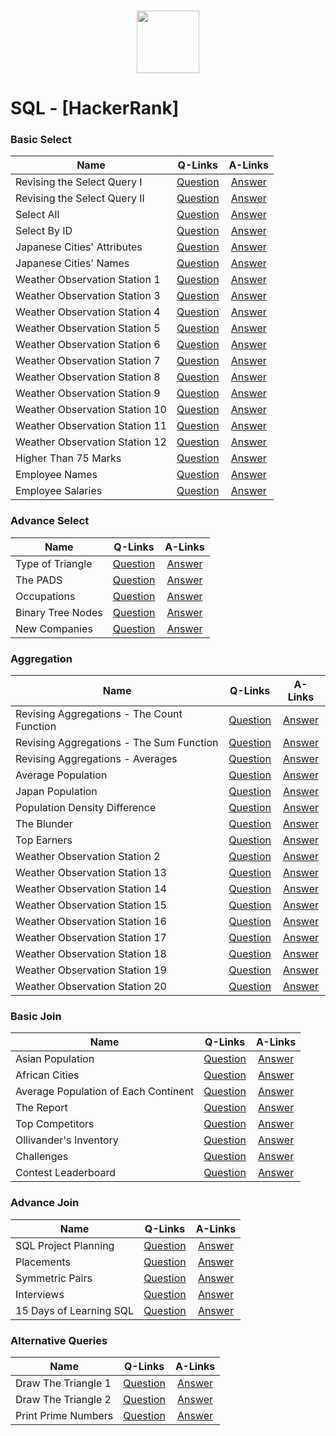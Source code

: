 
<p align="center">  
	<br>
	<a href="https://www.hackerrank.com/Thomas_George_T">
        <img height=100 src="https://d3keuzeb2crhkn.cloudfront.net/hackerrank/assets/styleguide/logo_wordmark-f5c5eb61ab0a154c3ed9eda24d0b9e31.svg"> 
    </a>
    <br>
</p>

# SQL - [HackerRank]

### Basic Select

| Name                         	|    Q-Links   	|   A-Links   	|
|--------------------------------------	|:--------:	    |:-------:	    |
| Revising the Select Query I          	| [Question](https://www.hackerrank.com/challenges/revising-the-select-query) 	|  [Answer](https://github.com/j471n/Hacker-Rank/blob/master/SQL/1-Basic%20Select/00_Revising%20the%20Select%20Query%20I.sql) 	|
| Revising the Select Query II       	| [Question](https://www.hackerrank.com/challenges/revising-the-select-query-2) 	|  [Answer](https://github.com/j471n/Hacker-Rank/blob/master/SQL/1-Basic%20Select/01_Revising%20the%20Select%20Query%20II.sql) 	|
| Select All                         	| [Question](https://www.hackerrank.com/challenges/select-all-sql) 	|  [Answer](https://github.com/j471n/Hacker-Rank/blob/master/SQL/1-Basic%20Select/02_Select%20All.sql) 	|
| Select By ID                      	| [Question](https://www.hackerrank.com/challenges/select-by-id) 	|  [Answer](https://github.com/j471n/Hacker-Rank/blob/master/SQL/1-Basic%20Select/03_Select%20By%20ID.sql) 	|
| Japanese Cities' Attributes         	| [Question](https://www.hackerrank.com/challenges/japanese-cities-attributes) 	|  [Answer](https://github.com/j471n/Hacker-Rank/blob/master/SQL/1-Basic%20Select/04_Japanese%20Cities'%20Attributes.sql) 	|
| Japanese Cities' Names              	| [Question](https://www.hackerrank.com/challenges/japanese-cities-name) 	|  [Answer](https://github.com/j471n/Hacker-Rank/blob/master/SQL/1-Basic%20Select/05_Japanese%20Cities'%20Names.sql) 	|
| Weather Observation Station 1         | [Question](https://www.hackerrank.com/challenges/weather-observation-station-1) 	|  [Answer](https://github.com/j471n/Hacker-Rank/blob/master/SQL/1-Basic%20Select/06_Weather%20Observation%20Station%201.sql) 	|
| Weather Observation Station 3         | [Question](https://www.hackerrank.com/challenges/weather-observation-station-3) 	|  [Answer](https://github.com/j471n/Hacker-Rank/blob/master/SQL/1-Basic%20Select/07_Weather%20Observation%20Station%203.sql) 	|
| Weather Observation Station 4         | [Question](https://www.hackerrank.com/challenges/weather-observation-station-4) 	|  [Answer](https://github.com/j471n/Hacker-Rank/blob/master/SQL/1-Basic%20Select/08_Weather%20Observation%20Station%204.sql) 	|
| Weather Observation Station 5         | [Question](https://www.hackerrank.com/challenges/weather-observation-station-5) 	|  [Answer](https://github.com/j471n/Hacker-Rank/blob/master/SQL/1-Basic%20Select/09_Weather%20Observation%20Station%205.sql) 	|
| Weather Observation Station 6         | [Question](https://www.hackerrank.com/challenges/weather-observation-station-6) 	|  [Answer](https://github.com/j471n/Hacker-Rank/blob/master/SQL/1-Basic%20Select/10_Weather%20Observation%20Station%206.sql) 	|
| Weather Observation Station 7         | [Question](https://www.hackerrank.com/challenges/weather-observation-station-7) 	|  [Answer](https://github.com/j471n/Hacker-Rank/blob/master/SQL/1-Basic%20Select/11_Weather%20Observation%20Station%207.sql) 	|
| Weather Observation Station 8         | [Question](https://www.hackerrank.com/challenges/weather-observation-station-8) 	|  [Answer](https://github.com/j471n/Hacker-Rank/blob/master/SQL/1-Basic%20Select/12_Weather%20Observation%20Station%208.sql) 	|
| Weather Observation Station 9         | [Question](https://www.hackerrank.com/challenges/weather-observation-station-9) 	|  [Answer](https://github.com/j471n/Hacker-Rank/blob/master/SQL/1-Basic%20Select/13_Weather%20Observation%20Station%209.sql) 	|
| Weather Observation Station 10        | [Question](https://www.hackerrank.com/challenges/weather-observation-station-10) 	|  [Answer](https://github.com/j471n/Hacker-Rank/blob/master/SQL/1-Basic%20Select/14_Weather%20Observation%20Station%2010.sql) 	|
| Weather Observation Station 11        | [Question](https://www.hackerrank.com/challenges/weather-observation-station-11) 	|  [Answer](https://github.com/j471n/Hacker-Rank/blob/master/SQL/1-Basic%20Select/15_Weather%20Observation%20Station%2011.sql) 	|
| Weather Observation Station 12        | [Question](https://www.hackerrank.com/challenges/weather-observation-station-12) 	|  [Answer](https://github.com/j471n/Hacker-Rank/blob/master/SQL/1-Basic%20Select/16_Weather%20Observation%20Station%2012.sql) 	|
| Higher Than 75 Marks               	| [Question](https://www.hackerrank.com/challenges/more-than-75-marks) 	|  [Answer](https://github.com/j471n/Hacker-Rank/blob/master/SQL/1-Basic%20Select/17_Higher%20Than%2075%20Marks.sql) 	|
| Employee Names                    	| [Question](https://www.hackerrank.com/challenges/name-of-employees) 	|  [Answer](https://github.com/j471n/Hacker-Rank/blob/master/SQL/1-Basic%20Select/18_Emoloyee%20Names.sql) 	|
| Employee Salaries                  	| [Question](https://www.hackerrank.com/challenges/salary-of-employees) 	|  [Answer](https://github.com/j471n/Hacker-Rank/blob/master/SQL/1-Basic%20Select/19_Employee%20Salaries.sql) 	|


### Advance Select

| Name                                	|    Q-Links   	|   A-Links   	|
|--------------------------------------	|:--------:	    |:-------:	    |
| Type of Triangle                    	| [Question](https://www.hackerrank.com/challenges/what-type-of-triangle) 	|  [Answer](https://github.com/j471n/Hacker-Rank/blob/master/SQL/2-Advance%20Select/00_Type%20of%20Triangle.sql) 	|
| The PADS                          	| [Question](https://www.hackerrank.com/challenges/the-pads) 	|  [Answer](https://github.com/j471n/Hacker-Rank/blob/master/SQL/2-Advance%20Select/01_The%20PADS.sql) 	|
| Occupations                        	| [Question](https://www.hackerrank.com/challenges/occupations) 	|  [Answer](https://github.com/j471n/Hacker-Rank/blob/master/SQL/2-Advance%20Select/02_Occupations.sql) 	|
| Binary Tree Nodes                    	| [Question](https://www.hackerrank.com/challenges/binary-search-tree-1) 	|  [Answer](https://github.com/j471n/Hacker-Rank/blob/master/SQL/2-Advance%20Select/03_Binary%20Tree%20Nodes.sql) 	|
| New Companies                      	| [Question](https://www.hackerrank.com/challenges/the-company) 	|  [Answer](https://github.com/j471n/Hacker-Rank/blob/master/SQL/2-Advance%20Select/04_New%20Companies.sql) 	|


### Aggregation

| Name                  	                              |    Q-Links   	|   A-Links   	|
|-----------------------------------------------------  |:--------:	    |:-------:	    |
| Revising Aggregations - The Count Function          	| [Question](https://www.hackerrank.com/challenges/revising-aggregations-the-count-function) 	|  [Answer](https://github.com/j471n/Hacker-Rank/blob/master/SQL/3-Aggregation/00_Revising%20Aggregations%20-%20The%20Count%20Function.sql) 	|
| Revising Aggregations - The Sum Function              | [Question](https://www.hackerrank.com/challenges/revising-aggregations-sum) 	|  [Answer](https://github.com/j471n/Hacker-Rank/blob/master/SQL/3-Aggregation/01_Revising%20Aggregations%20-%20The%20Sum%20Function.sql) 	|
| Revising Aggregations - Averages 	                    | [Question](https://www.hackerrank.com/challenges/revising-aggregations-the-average-function) 	|  [Answer](https://github.com/j471n/Hacker-Rank/blob/master/SQL/3-Aggregation/02_Revising%20Aggregations%20-%20Averages.sql) 	|
| Average Population                    	            | [Question](https://www.hackerrank.com/challenges/average-population) 	|  [Answer](https://github.com/j471n/Hacker-Rank/blob/master/SQL/3-Aggregation/03_Average%20Population.sql) 	|
| Japan Population         	                            | [Question](https://www.hackerrank.com/challenges/japan-population) 	|  [Answer](https://github.com/j471n/Hacker-Rank/blob/master/SQL/3-Aggregation/04_Japan%20Population.sql) 	|
| Population Density Difference         	            | [Question](https://www.hackerrank.com/challenges/population-density-difference) 	|  [Answer](https://github.com/j471n/Hacker-Rank/blob/master/SQL/3-Aggregation/05_Population%20Density%20Difference.sql) 	|
| The Blunder                       	                | [Question](https://www.hackerrank.com/challenges/the-blunder) 	|  [Answer](https://github.com/j471n/Hacker-Rank/blob/master/SQL/3-Aggregation/06_The%20Blunder.sql) 	|
| Top Earners                                           | [Question](https://www.hackerrank.com/challenges/earnings-of-employees) 	|  [Answer](https://github.com/j471n/Hacker-Rank/blob/master/SQL/3-Aggregation/07_Top%20Earners.sql) 	|
| Weather Observation Station 2                    	    | [Question](https://www.hackerrank.com/challenges/weather-observation-station-2) 	|  [Answer](https://github.com/j471n/Hacker-Rank/blob/master/SQL/3-Aggregation/08_Weather%20Observation%20Station%202.sql) 	|
| Weather Observation Station 13                  	    | [Question](https://www.hackerrank.com/challenges/weather-observation-station-13) 	|  [Answer](https://github.com/j471n/Hacker-Rank/blob/master/SQL/3-Aggregation/09_Weather%20Observation%20Station%2013.sql) 	|
| Weather Observation Station 14                   	    | [Question](https://www.hackerrank.com/challenges/weather-observation-station-14) 	|  [Answer](https://github.com/j471n/Hacker-Rank/blob/master/SQL/3-Aggregation/10_Weather%20Observation%20Station%2014.sql) 	|
| Weather Observation Station 15                   	    | [Question](https://www.hackerrank.com/challenges/weather-observation-station-15) 	|  [Answer](https://github.com/j471n/Hacker-Rank/blob/master/SQL/3-Aggregation/11_Weather%20Observation%20Station%2015.sql) 	|
| Weather Observation Station 16                   	    | [Question](https://www.hackerrank.com/challenges/weather-observation-station-16) 	|  [Answer](https://github.com/j471n/Hacker-Rank/blob/master/SQL/3-Aggregation/12_Weather%20Observation%20Station%2016.sql) 	|
| Weather Observation Station 17                   	    | [Question](https://www.hackerrank.com/challenges/weather-observation-station-17) 	|  [Answer](https://github.com/j471n/Hacker-Rank/blob/master/SQL/3-Aggregation/13_Weather%20Observation%20Station%2017.sql) 	|
| Weather Observation Station 18                   	    | [Question](https://www.hackerrank.com/challenges/weather-observation-station-18) 	|  [Answer](https://github.com/j471n/Hacker-Rank/blob/master/SQL/3-Aggregation/14_Weather%20Observation%20Station%2018.sql) 	|
| Weather Observation Station 19                   	    | [Question](https://www.hackerrank.com/challenges/weather-observation-station-19) 	|  [Answer](https://github.com/j471n/Hacker-Rank/blob/master/SQL/3-Aggregation/15_Weather%20Observation%20Station%2019.sql) 	|
| Weather Observation Station 20                   	    | [Question](https://www.hackerrank.com/challenges/weather-observation-station-20) 	|  [Answer](https://github.com/j471n/Hacker-Rank/blob/master/SQL/3-Aggregation/16_Weather%20Observation%20Station%2020.sql) 	|


### Basic Join

| Name                                 	|    Q-Links   	|   A-Links   	|
|--------------------------------------	|:--------:	    |:-------:	    |
| Asian Population                    	| [Question](https://www.hackerrank.com/challenges/asian-population) 	|  [Answer](https://github.com/j471n/Hacker-Rank/blob/master/SQL/4-Basic%20Join/00_Asian%20Population.sql) 	|
| African Cities                        | [Question](https://www.hackerrank.com/challenges/african-cities) 	|  [Answer](https://github.com/j471n/Hacker-Rank/blob/master/SQL/4-Basic%20Join/01_African%20Cities.sql) 	|
| Average Population of Each Continent 	| [Question](https://www.hackerrank.com/challenges/average-population-of-each-continent) 	|  [Answer](https://github.com/j471n/Hacker-Rank/blob/master/SQL/4-Basic%20Join/02_Average%20Population%20of%20Each%20Continent.sql) 	|
| The Report                          	| [Question](https://www.hackerrank.com/challenges/the-report) 	|  [Answer](https://github.com/j471n/Hacker-Rank/blob/master/SQL/4-Basic%20Join/03_The%20Report.sql) 	|
| Top Competitors                     	| [Question](https://www.hackerrank.com/challenges/full-score) 	|  [Answer](https://github.com/j471n/Hacker-Rank/blob/master/SQL/4-Basic%20Join/04_Top%20Competitors.sql) 	|
| Ollivander's Inventory              	| [Question](https://www.hackerrank.com/challenges/harry-potter-and-wands) 	|  [Answer](https://github.com/j471n/Hacker-Rank/blob/master/SQL/4-Basic%20Join/05_Ollivander's%20Inventory.sql) 	|
| Challenges                        	| [Question](https://www.hackerrank.com/challenges/challenges) 	|  [Answer](https://github.com/j471n/Hacker-Rank/blob/master/SQL/4-Basic%20Join/06_Challenges.sql) 	|
| Contest Leaderboard                   | [Question](https://www.hackerrank.com/challenges/contest-leaderboard) 	|  [Answer](https://github.com/j471n/Hacker-Rank/blob/master/SQL/4-Basic%20Join/07_Contest%20Leaderboard.sql) 	|


### Advance Join


| Name                                 	|    Q-Links   	|   A-Links   	|
|--------------------------------------	|:--------:	    |:-------:	    |
| SQL Project Planning                	| [Question](https://www.hackerrank.com/challenges/sql-projects) 	|  [Answer](https://github.com/j471n/Hacker-Rank/blob/master/SQL/5-Advance%20Join/00_SQL%20Project%20Planning.sql) 	|
| Placements                        	| [Question](https://www.hackerrank.com/challenges/placements) 	|  [Answer](https://github.com/j471n/Hacker-Rank/blob/master/SQL/5-Advance%20Join/01_Placements.sql) 	|
| Symmetric Pairs                    	| [Question](https://www.hackerrank.com/challenges/symmetric-pairs) 	|  [Answer](https://github.com/j471n/Hacker-Rank/blob/master/SQL/5-Advance%20Join/02_Symmetric%20Pairs.sql) 	|
| Interviews                          	| [Question](https://www.hackerrank.com/challenges/interviews) 	|  [Answer](https://github.com/j471n/Hacker-Rank/blob/master/SQL/5-Advance%20Join/03_Interviews.sql) 	|
| 15 Days of Learning SQL            	| [Question](https://www.hackerrank.com/challenges/15-days-of-learning-sql) 	|  [Answer](https://github.com/j471n/Hacker-Rank/blob/master/SQL/5-Advance%20Join/04_15%20Days%20of%20Learning%20SQL.sql) 	|


### Alternative Queries



| Name                                 	|    Q-Links   	|   A-Links   	|
|--------------------------------------	|:--------:	    |:-------:	    |
| Draw The Triangle 1                 	| [Question](https://www.hackerrank.com/challenges/draw-the-triangle-1) 	|  [Answer](https://github.com/j471n/Hacker-Rank/blob/master/SQL/6-Alternative%20Queries/00_Draw%20The%20Triangle%201.sql) 	|
| Draw The Triangle 2                 	| [Question](https://www.hackerrank.com/challenges/draw-the-triangle-2) 	|  [Answer](https://github.com/j471n/Hacker-Rank/blob/master/SQL/6-Alternative%20Queries/01_Draw%20The%20Triangle%201.sql) 	|
| Print Prime Numbers                  	| [Question](https://www.hackerrank.com/challenges/print-prime-numbers) 	|  [Answer](https://github.com/j471n/Hacker-Rank/blob/master/SQL/6-Alternative%20Queries/02_Print%20Prime%20Numbers.sql) 	|










